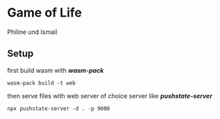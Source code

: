 # Game of Life

Philine und Ismail

## Setup

first build wasm with **_wasm-pack_**

```
wasm-pack build -t web
```

then serve files with web server of choice server like **_pushstate-server_**

```
npx pushstate-server -d . -p 9000
```
